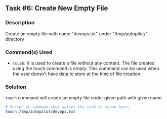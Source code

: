 ## Task #6: Create New Empty File

### Description
Create an empty file with name "devops.txt" under "/tmp/autopilot/" directory 

### Command(s) Used
- `touch`: It is used to create a file without any content. The file created using the touch command is empty. This command can be used when the user doesn’t have data to store at the time of file creation. 

### Solution
`touch` command will create an empty file under given path with given name

```bash
# Script or command that solves the task is shown here.
touch /tmp/autopilot/devops.txt
```